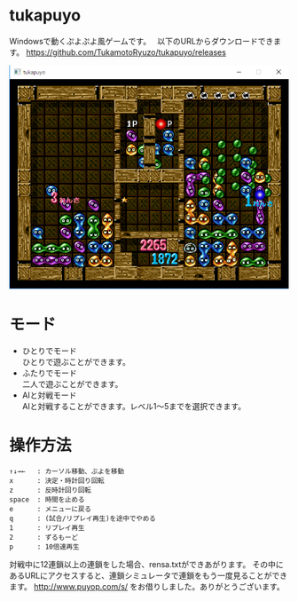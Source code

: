 # tukapuyo

Windowsで動くぷよぷよ風ゲームです。  
以下のURLからダウンロードできます。
https://github.com/TukamotoRyuzo/tukapuyo/releases  

![Screenshot](https://raw.githubusercontent.com/TukamotoRyuzo/tukapuyo/master/screenshot/tukapuyo_screenshot.png)

# モード
* ひとりでモード   
ひとりで遊ぶことができます。
* ふたりでモード  
二人で遊ぶことができます。
* AIと対戦モード  
AIと対戦することができます。レベル1～5までを選択できます。
  
# 操作方法
	↑↓→←   : カーソル移動、ぷよを移動
	x      : 決定・時計回り回転
	z      : 反時計回り回転
	space  : 時間を止める
	e      : メニューに戻る
	q      : (試合/リプレイ再生)を途中でやめる
	1      : リプレイ再生
	2      : ずるもーど
	p      : 10倍速再生
	
対戦中に12連鎖以上の連鎖をした場合、rensa.txtができあがります。
その中にあるURLにアクセスすると、連鎖シミュレータで連鎖をもう一度見ることができます。
http://www.puyop.com/s/ をお借りしました。ありがとうございます。
